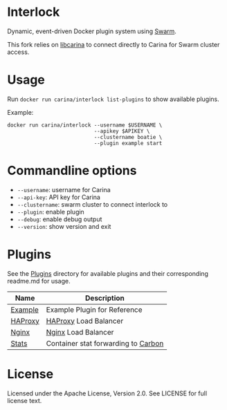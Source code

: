 # Interlock
Dynamic, event-driven Docker plugin system using [Swarm](https://github.com/docker/swarm).

This fork relies on [libcarina](https://github.com/rackerlabs/libcarina) to connect
directly to Carina for Swarm cluster access.

# Usage
Run `docker run carina/interlock list-plugins` to show available plugins.

Example:

```
docker run carina/interlock --username $USERNAME \
                            --apikey $APIKEY \
                            --clustername boatie \
                            --plugin example start
```

# Commandline options

- `--username`: username for Carina
- `--api-key`: API key for Carina
- `--clustername`: swarm cluster to connect interlock to
- `--plugin`: enable plugin
- `--debug`: enable debug output
- `--version`: show version and exit

# Plugins
See the [Plugins](https://github.com/getcarina/interlock/tree/master/plugins)
directory for available plugins and their corresponding readme.md for usage.

| Name | Description |
|-----|-----|
| [Example](https://github.com/getcarina/interlock/tree/master/plugins/example) | Example Plugin for Reference|
| [HAProxy](https://github.com/getcarina/interlock/tree/master/plugins/haproxy) | [HAProxy](http://www.haproxy.org/) Load Balancer |
| [Nginx](https://github.com/getcarina/interlock/tree/master/plugins/nginx) | [Nginx](http://nginx.org) Load Balancer |
| [Stats](https://github.com/getcarina/interlock/tree/master/plugins/stats) | Container stat forwarding to [Carbon](http://graphite.wikidot.com/carbon) |

# License
Licensed under the Apache License, Version 2.0. See LICENSE for full license text.
